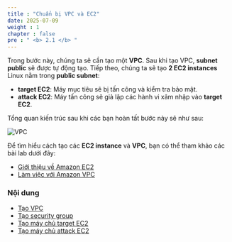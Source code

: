 ```yaml
---
title : "Chuẩn bị VPC và EC2"
date: 2025-07-09
weight : 1 
chapter : false
pre : " <b> 2.1 </b> "
---
```


Trong bước này, chúng ta sẽ cần tạo một **VPC**. Sau khi tạo VPC, **subnet public** sẽ được tự động tạo. Tiếp theo, chúng ta sẽ tạo **2 EC2 instances** Linux nằm trong **public subnet**:
- **target EC2**: Máy mục tiêu sẽ bị tấn công và kiểm tra bảo mật.
- **attack EC2**: Máy tấn công sẽ giả lập các hành vi xâm nhập vào **target EC2**.

Tổng quan kiến trúc sau khi các bạn hoàn tất bước này sẽ như sau:

![VPC](/images/arc-001.png)

Để tìm hiểu cách tạo các **EC2 instance** và **VPC**, bạn có thể tham khảo các bài lab dưới đây:
- [Giới thiệu về Amazon EC2](https://000004.awsstudygroup.com/vi/)
- [Làm việc với Amazon VPC](https://000003.awsstudygroup.com/vi/)

### Nội dung
  - [Tạo VPC](2.1.1-createvpc/)
  - [Tạo security group](2.1.2-createsecgroup/)
  - [Tạo máy chủ target EC2](2.1.3-createec2target/)
  - [Tạo máy chủ attack EC2](2.1.4-createec2attack/)
